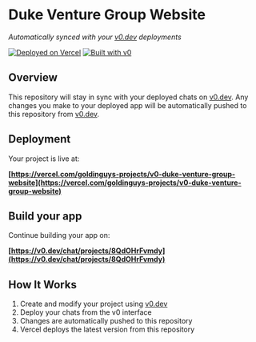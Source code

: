 # Duke Venture Group Website

*Automatically synced with your [v0.dev](https://v0.dev) deployments*

[![Deployed on Vercel](https://img.shields.io/badge/Deployed%20on-Vercel-black?style=for-the-badge&logo=vercel)](https://vercel.com/goldinguys-projects/v0-duke-venture-group-website)
[![Built with v0](https://img.shields.io/badge/Built%20with-v0.dev-black?style=for-the-badge)](https://v0.dev/chat/projects/8QdOHrFvmdy)

## Overview

This repository will stay in sync with your deployed chats on [v0.dev](https://v0.dev).
Any changes you make to your deployed app will be automatically pushed to this repository from [v0.dev](https://v0.dev).

## Deployment

Your project is live at:

**[https://vercel.com/goldinguys-projects/v0-duke-venture-group-website](https://vercel.com/goldinguys-projects/v0-duke-venture-group-website)**

## Build your app

Continue building your app on:

**[https://v0.dev/chat/projects/8QdOHrFvmdy](https://v0.dev/chat/projects/8QdOHrFvmdy)**

## How It Works

1. Create and modify your project using [v0.dev](https://v0.dev)
2. Deploy your chats from the v0 interface
3. Changes are automatically pushed to this repository
4. Vercel deploys the latest version from this repository